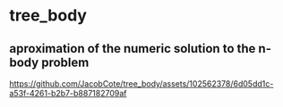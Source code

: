 # tree_body
## aproximation of the numeric solution to the n-body problem



https://github.com/JacobCote/tree_body/assets/102562378/6d05dd1c-a53f-4261-b2b7-b887182709af

